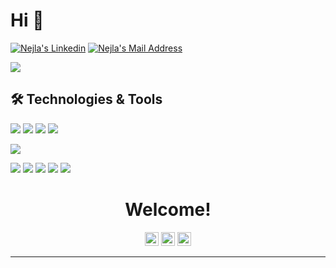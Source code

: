 # Hi 👋

  <a href="https://www.linkedin.com/in/nejlasahin" target="_blank" rel="nofollow"><img alt="Nejla's Linkedin" src="https://img.shields.io/badge/LinkedIn-0077B5?style=for-the-badge&logo=linkedin&logoColor=white" /></a>
  <a href="mailto:hello@nejlasahin.com" target="_blank" rel="nofollow"><img alt="Nejla's Mail Address" src="https://img.shields.io/badge/Gmail-D14836?style=for-the-badge&logo=gmail&logoColor=white" /></a>

<img src="https://img.shields.io/badge/GitHub-100000?style=for-the-badge&logo=github&logoColor=whitee"></img>
  
## 🛠 Technologies & Tools 
<img src="https://img.shields.io/badge/C%23-239120?style=for-the-badge&logo=c-sharp&logoColor=white"></img>
<img src="https://img.shields.io/badge/.NET-5C2D91?style=for-the-badge&logo=.net&logoColor=white"></img>
<img src="https://img.shields.io/badge/Java-ED8B00?style=for-the-badge&logo=java&logoColor=white"></img>
<img src="https://img.shields.io/badge/Spring-6DB33F?style=for-the-badge&logo=spring&logoColor=white"></img>

<img src="https://img.shields.io/badge/Microsoft_SQL_Server-CC2927?style=for-the-badge&logo=microsoft-sql-server&logoColor=white"></img>

<img src="https://img.shields.io/badge/Angular-DD0031?style=for-the-badge&logo=angular&logoColor=white"></img>
<img src="https://img.shields.io/badge/TypeScript-007ACC?style=for-the-badge&logo=typescript&logoColor=white"></img>
<img src="https://img.shields.io/badge/Bootstrap-563D7C?style=for-the-badge&logo=bootstrap&logoColor=white"></img>
<img src="https://img.shields.io/badge/HTML5-E34F26?style=for-the-badge&logo=html5&logoColor=white"></img>
<img src="https://img.shields.io/badge/CSS3-1572B6?style=for-the-badge&logo=css3&logoColor=white"></img>


<h1 align="center">
Welcome!
</h1>


<p align="center">
<a href="https://www.linkedin.com/in/nejlasahin"><img width="22" target="_blank" src="https://unpkg.com/simple-icons@v4/icons/linkedin.svg"></a>
<a href="https://nejlasahin.com/"><img  width="22" target="_blank" src="https://unpkg.com/simple-icons@v4/icons/twitter.svg"></a>
<a href="mailto:hello@nejlasahin.com"><img  width="22" target="_blank" src="https://unpkg.com/simple-icons@v4/icons/microsoftoutlook.svg"></a>
</p>

***

